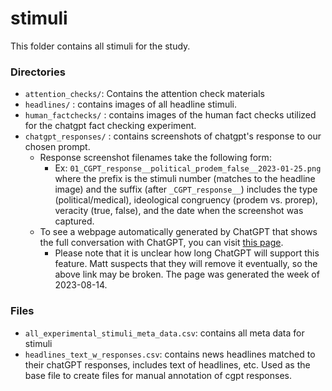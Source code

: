 # stimuli

This folder contains all stimuli for the study.

### Directories
- `attention_checks/`: Contains the attention check materials
- `headlines/` : contains images of all headline stimuli.
- `human_factchecks/` : contains images of the human fact checks utilized for the chatgpt fact checking experiment.
- `chatgpt_responses/` : contains screenshots of chatgpt's response to our chosen prompt.
    - Response screenshot filenames take the following form:
        - Ex: `01_CGPT_response__political_prodem_false__2023-01-25.png` where the prefix is the stimuli number (matches to the headline image) and the suffix (after `_CGPT_response__`) includes the type (political/medical), ideological congruency (prodem vs. prorep), veracity (true, false), and the date when the screenshot was captured.
    - To see a webpage automatically generated by ChatGPT that shows the full conversation with ChatGPT, you can visit [this page](https://chat.openai.com/share/03d21892-4ad6-45fb-a623-80020230aef6).
        - Please note that it is unclear how long ChatGPT will support this feature. Matt suspects that they will remove it eventually, so the above link may be broken. The page was generated the week of 2023-08-14.

### Files
- `all_experimental_stimuli_meta_data.csv`: contains all meta data for stimuli
- `headlines_text_w_responses.csv`: contains news headlines matched to their chatGPT responses, includes text of headlines, etc. Used as the base file to create files for manual annotation of cgpt responses.